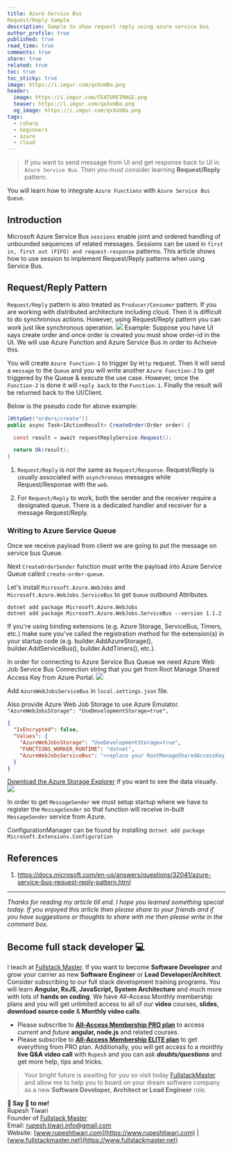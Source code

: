 ```yaml
---
title: Azure Service Bus 
Request/Reply Sample
description: Sample to show request reply using azure service bus
author_profile: true
published: true
read_time: true
comments: true
share: true
related: true
toc: true
toc_sticky: true
image: https://i.imgur.com/qxXxmBa.png
header:
  image: https://i.imgur.com/FEATUREIMAGE.png
  teaser: https://i.imgur.com/qxXxmBa.png
  og_image: https://i.imgur.com/qxXxmBa.png
tags:
  - csharp
  - beginners
  - azure
  - cloud
---
```


> If you want to send message from UI and get response back to UI in `Azure Service Bus`. Then you must consider learning **Request/Reply** pattern.

You will learn how to integrate `Azure Functions` with `Azure Service Bus Queue`.

## Introduction

Microsoft Azure Service Bus `sessions` enable joint and ordered handling of unbounded sequences of related messages. Sessions can be used in `first in, first out (FIFO) and request-response` patterns. This article shows how to use session to implement Request/Reply patterns when using Service Bus.

## Request/Reply Pattern

`Request/Reply` pattern is also treated as `Producer/Consumer` pattern. If you are working with distributed architecture including cloud. Then it is difficult to do synchronous actions. However, using Request/Reply pattern you can work just like synchronous operation.
![](https://imgur.com/hCR7iki.png)
Example: Suppose you have UI says create order and once order is created you must show order-id in the UI. We will use Azure Function and Azure Service Bus in order to Achieve this.

You will create `Azure Function-1` to trigger by `Http` request. Then it will send a `message` to the `Queue` and you will write another `Azure Function-2` to get triggered by the Queue & execute the use case. However, once the `Function-2` is done it will `reply back` to the `Function-1`. Finally the result will be returned back to the UI/Client.

Below is the pseudo code for above example:

```csharp
[HttpGet("orders/create")]
public async Task<IActionResult> CreateOrder(Order order) {

  const result = await requestReplyService.Request();

  return Ok(result);
}
```

1. `Request/Reply` is not the same as `Request/Response`. Request/Reply is usually associated with `asynchronous` messages while Request/Response with the `web`.

2. For `Request/Reply` to work, both the sender and the receiver require a designated queue. There is a dedicated handler and receiver for a message Request/Reply.

### Writing to Azure Service Queue

Once we receive payload from client we are going to put the message on service bus Queue.

Next `CreateOrderSender` function must write the payload into Azure Service Queue called `create-order-queue`.

Let's install `Microsoft.Azure.WebJobs` and `Microsoft.Azure.WebJobs.ServiceBus` to get `Queue` outbound Attributes.

```shell
dotnet add package Microsoft.Azure.WebJobs
dotnet add package Microsoft.Azure.WebJobs.ServiceBus --version 1.1.2
```

If you're using binding extensions (e.g. Azure Storage, ServiceBus, Timers, etc.) make sure you've called the registration method for the extension(s) in your startup code (e.g. builder.AddAzureStorage(), builder.AddServiceBus(), builder.AddTimers(), etc.).

In order for connecting to Azure Service Bus Queue we need Azure Web Job Service Bus Connection string that you get from Root Manage Shared Access Key from Azure Portal. ![](https://imgur.com/KuTiOQf.png)

Add `AzureWebJobsServiceBus` in `local.settings.json` file.

Also provide Azure Web Job Storage to use Azure Emulator. `"AzureWebJobsStorage": "UseDevelopmentStorage=true",`

```json
{
  "IsEncrypted": false,
  "Values": {
    "AzureWebJobsStorage": "UseDevelopmentStorage=true",
    "FUNCTIONS_WORKER_RUNTIME": "dotnet",
    "AzureWebJobsServiceBus": "<replace your RootManageSharedAccessKey here>"
  }
}
```

[Download the Azure Storage Explorer](https://azure.microsoft.com/en-us/features/storage-explorer/) if you want to see the data visually.
![](https://imgur.com/nxJYgUu.png)

In order to get `MessageSender` we must setup startup where we have to register the `MessageSender` so that function will receive in-built `MessageSender` service from Azure.

ConfigurationManager can be found by installing `dotnet add package Microsoft.Extensions.Configuration`

## References

1. https://docs.microsoft.com/en-us/answers/questions/32041/azure-service-bus-request-reply-pattern.html

---

_Thanks for reading my article till end. I hope you learned something special today. If you enjoyed this article then please share to your friends and if you have suggestions or thoughts to share with me then please write in the comment box._

## Become full stack developer 💻

I teach at [Fullstack Master](https://www.fullstackmaster.net). If you want to become **Software Developer** and grow your carrier as new **Software Engineer** or **Lead Developer/Architect**. Consider subscribing to our full stack development training programs. You will learn **Angular, RxJS, JavaScript, System Architecture** and much more with lots of **hands on coding**. We have All-Access Monthly membership plans and you will get unlimited access to all of our **video** courses, **slides**, **download source code** & **Monthly video calls**.

- Please subscribe to **[All-Access Membership PRO plan](https://www.fullstackmaster.net/pro)** to access _current_ and _future_ **angular, node.js** and related courses.
- Please subscribe to **[All-Access Membership ELITE plan](https://www.fullstackmaster.net/elite)** to get everything from PRO plan. Additionally, you will get access to a monthly **live Q&A video call** with `Rupesh` and you can ask **_doubts/questions_** and get more help, tips and tricks.

> Your bright future is awaiting for you so visit today [FullstackMaster](www.fullstackmaster.net) and allow me to help you to board on your dream software company as a new **Software Developer, Architect or Lead Engineer** role.

**💖 Say 👋 to me!**
<br>Rupesh Tiwari
<br>Founder of [Fullstack Master](https://www.fullstackmaster.net)
<br>Email: <a href="mailto:rupesh.tiwari.info@gmail.com?subject=Hi">rupesh.tiwari.info@gmail.com</a>
<br>Website: [www.rupeshtiwari.com](https://www.rupeshtiwari.com) | [www.fullstackmaster.net](https://www.fullstackmaster.net)
